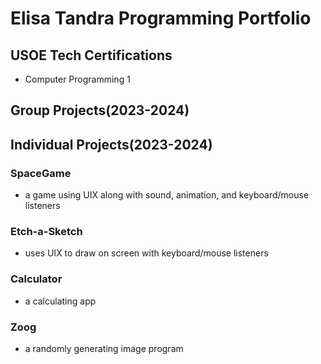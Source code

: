 # Elisa Tandra Programming Portfolio

## USOE Tech Certifications
* Computer Programming 1

## Group Projects(2023-2024)

## Individual Projects(2023-2024)
### SpaceGame
* a game using UIX along with sound, animation, and keyboard/mouse listeners
### Etch-a-Sketch
* uses UIX to draw on screen with keyboard/mouse listeners
### Calculator
* a calculating app
### Zoog
* a randomly generating image program
### 
